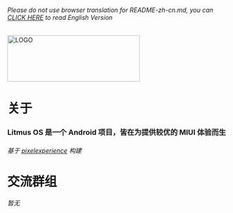 ###### Please do not use browser translation for README-zh-cn.md, you can [CLICK HERE](https://github.com/project-litmus/.github/blob/main/profile/README.md) to read English Version

<div>    
  <img src="https://s1.ax1x.com/2023/04/04/pp5krut.png" width = "300" height = "105" alt="LOGO" />
</div>

# 关于
### Litmus OS 是一个 Android 项目，皆在为提供较优的 MIUI 体验而生
###### 基于 [pixelexperience](https://github.com/pixelexperience) 构建
# 交流群组</H2>
###### 暂无
